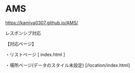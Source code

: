 # AMS
https://kamiya0307.github.io/AMS/

レスポンシブ対応

【対応ページ】

・リストページ [ index.html ]

・場所ページ(データのスタイル未設定)
[/location/index.html]
